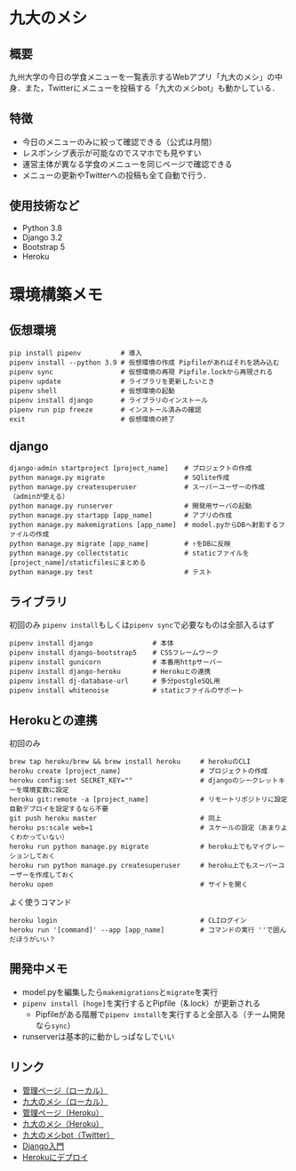 # 九大のメシ

## 概要
九州大学の今日の学食メニューを一覧表示するWebアプリ「九大のメシ」の中身．また，Twitterにメニューを投稿する「九大のメシbot」も動かしている．

## 特徴
- 今日のメニューのみに絞って確認できる（公式は月間）
- レスポンシブ表示が可能なのでスマホでも見やすい
- 運営主体が異なる学食のメニューを同じページで確認できる
- メニューの更新やTwitterへの投稿も全て自動で行う．

## 使用技術など
- Python 3.8
- Django 3.2
- Bootstrap 5
- Heroku

# 環境構築メモ

## 仮想環境
```
pip install pipenv          # 導入
pipenv install --python 3.9 # 仮想環境の作成 Pipfileがあればそれを読み込む
pipenv sync                 # 仮想環境の再現 Pipfile.lockから再現される
pipenv update               # ライブラリを更新したいとき
pipenv shell                # 仮想環境の起動
pipenv install django       # ライブラリのインストール
pipenv run pip freeze       # インストール済みの確認
exit                        # 仮想環境の終了
```

## django
```
django-admin startproject [project_name]    # プロジェクトの作成
python manage.py migrate                    # SQlite作成
python manage.py createsuperuser            # スーパーユーザーの作成（adminが使える）
python manage.py runserver                  # 開発用サーバの起動
python manage.py startapp [app_name]        # アプリの作成
python manage.py makemigrations [app_name]  # model.pyからDBへ射影するファイルの作成
python manage.py migrate [app_name]         # ↑をDBに反映
python manage.py collectstatic              # staticファイルを[project_name]/staticfilesにまとめる
python manage.py test                       # テスト
```

## ライブラリ
初回のみ
`pipenv install`もしくは`pipenv sync`で必要なものは全部入るはず
```
pipenv install django               # 本体
pipenv install django-bootstrap5    # CSSフレームワーク
pipenv install gunicorn             # 本番用httpサーバー
pipenv install django-heroku        # Herokuとの連携
pipenv install dj-database-url      # 多分postgleSQL用
pipenv install whitenoise           # staticファイルのサポート
```

## Herokuとの連携
初回のみ
```
brew tap heroku/brew && brew install heroku     # herokuのCLI
heroku create [project_name]                    # プロジェクトの作成
heroku config:set SECRET_KEY=""                 # djangoのシークレットキーを環境変数に設定
heroku git:remote -a [project_name]             # リモートリポジトリに設定 自動デプロイを設定するなら不要
git push heroku master                          # 同上
heroku ps:scale web=1                           # スケールの設定（あまりよくわかっていない）
heroku run python manage.py migrate             # heroku上でもマイグレーションしておく
heroku run python manage.py createsuperuser     # heroku上でもスーパーユーザーを作成しておく
heroku open                                     # サイトを開く
```
よく使うコマンド
```
heroku login                                    # CLIログイン
heroku run '[command]' --app [app_name]         # コマンドの実行 ''で囲んだほうがいい？
```

## 開発中メモ
- model.pyを編集したら`makemigrations`と`migrate`を実行
- `pipenv install [hoge]`を実行するとPipfile（&.lock）が更新される
  - Pipfileがある階層で`pipenv install`を実行すると全部入る（チーム開発なら`sync`）
- runserverは基本的に動かしっぱなしでいい

## リンク
- [管理ページ（ローカル）](http://127.0.0.1:8000/admin/)
- [九大のメシ（ローカル）](http://127.0.0.1:8000/)
- [管理ページ（Heroku）](https://qmeshi.herokuapp.com/admin/)
- [九大のメシ（Heroku）](https://qmeshi.herokuapp.com)
- [九大のメシbot（Twitter）](https://twitter.com/qu_gakushoku)
- [Django入門](https://qiita.com/kaki_k/items/511611cadac1d0c69c54)
- [Herokuにデプロイ](https://qiita.com/frosty/items/66f5dff8fc723387108c)
